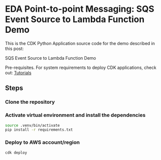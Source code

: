# EDA Point-to-point Messaging: SQS Event Source to Lambda Function Demo

This is the CDK Python Application source code for the demo described in this post:

SQS Event Source to Lambda Function Demo

Pre-requisites. For system requirements to deploy CDK applications, check out: [Tutorials](https://docs.aws.amazon.com/cdk/v2/guide/serverless_example.html)

## Steps

### Clone the repository

### Activate virtual environment and install the dependencies

```sh
source .venv/bin/activate
pip install -r requirements.txt
```

### Deploy to AWS account/region

```sh
cdk deploy
```
